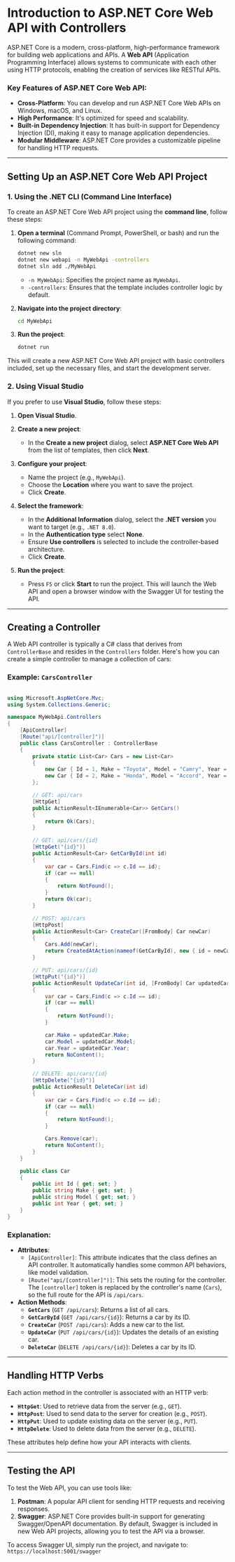 # Introduction to ASP.NET Core Web API with Controllers

ASP.NET Core is a modern, cross-platform, high-performance framework for building web applications and APIs. A **Web API** (Application Programming Interface) allows systems to communicate with each other using HTTP protocols, enabling the creation of services like RESTful APIs.

### Key Features of ASP.NET Core Web API:

- **Cross-Platform**: You can develop and run ASP.NET Core Web APIs on Windows, macOS, and Linux.
- **High Performance**: It's optimized for speed and scalability.
- **Built-in Dependency Injection**: It has built-in support for Dependency Injection (DI), making it easy to manage application dependencies.
- **Modular Middleware**: ASP.NET Core provides a customizable pipeline for handling HTTP requests.

---

## Setting Up an ASP.NET Core Web API Project

### 1\. Using the .NET CLI (Command Line Interface)

To create an ASP.NET Core Web API project using the **command line**, follow these steps:

1.  **Open a terminal** (Command Prompt, PowerShell, or bash) and run the following command:

    ```bash
    dotnet new sln
    dotnet new webapi -n MyWebApi -controllers
    dotnet sln add ./MyWebApi
    ```

    - `-n MyWebApi`: Specifies the project name as `MyWebApi`.
    - `-controllers`: Ensures that the template includes controller logic by default.

2.  **Navigate into the project directory**:

    ```bash
    cd MyWebApi
    ```

3.  **Run the project**:

    ```bash
    dotnet run
    ```

This will create a new ASP.NET Core Web API project with basic controllers included, set up the necessary files, and start the development server.

### 2\. Using Visual Studio

If you prefer to use **Visual Studio**, follow these steps:

1.  **Open Visual Studio**.

2.  **Create a new project**:

    - In the **Create a new project** dialog, select **ASP.NET Core Web API** from the list of templates, then click **Next**.

3.  **Configure your project**:

    - Name the project (e.g., `MyWebApi`).
    - Choose the **Location** where you want to save the project.
    - Click **Create**.

4.  **Select the framework**:

    - In the **Additional Information** dialog, select the **.NET version** you want to target (e.g., `.NET 8.0`).
    - In the **Authentication type** select **None**.
    - Ensure **Use controllers** is selected to include the controller-based architecture.
    - Click **Create**.

5.  **Run the project**:

    - Press `F5` or click **Start** to run the project. This will launch the Web API and open a browser window with the Swagger UI for testing the API.

---

## Creating a Controller

A Web API controller is typically a C# class that derives from `ControllerBase` and resides in the `Controllers` folder. Here's how you can create a simple controller to manage a collection of cars:

### Example: `CarsController`

```csharp

using Microsoft.AspNetCore.Mvc;
using System.Collections.Generic;

namespace MyWebApi.Controllers
{
    [ApiController]
    [Route("api/[controller]")]
    public class CarsController : ControllerBase
    {
        private static List<Car> Cars = new List<Car>
        {
            new Car { Id = 1, Make = "Toyota", Model = "Camry", Year = 2022 },
            new Car { Id = 2, Make = "Honda", Model = "Accord", Year = 2021 }
        };

        // GET: api/cars
        [HttpGet]
        public ActionResult<IEnumerable<Car>> GetCars()
        {
            return Ok(Cars);
        }

        // GET: api/cars/{id}
        [HttpGet("{id}")]
        public ActionResult<Car> GetCarById(int id)
        {
            var car = Cars.Find(c => c.Id == id);
            if (car == null)
            {
                return NotFound();
            }
            return Ok(car);
        }

        // POST: api/cars
        [HttpPost]
        public ActionResult<Car> CreateCar([FromBody] Car newCar)
        {
            Cars.Add(newCar);
            return CreatedAtAction(nameof(GetCarById), new { id = newCar.Id }, newCar);
        }

        // PUT: api/cars/{id}
        [HttpPut("{id}")]
        public ActionResult UpdateCar(int id, [FromBody] Car updatedCar)
        {
            var car = Cars.Find(c => c.Id == id);
            if (car == null)
            {
                return NotFound();
            }

            car.Make = updatedCar.Make;
            car.Model = updatedCar.Model;
            car.Year = updatedCar.Year;
            return NoContent();
        }

        // DELETE: api/cars/{id}
        [HttpDelete("{id}")]
        public ActionResult DeleteCar(int id)
        {
            var car = Cars.Find(c => c.Id == id);
            if (car == null)
            {
                return NotFound();
            }

            Cars.Remove(car);
            return NoContent();
        }
    }

    public class Car
    {
        public int Id { get; set; }
        public string Make { get; set; }
        public string Model { get; set; }
        public int Year { get; set; }
    }
}

```

### Explanation:

- **Attributes**:
  - `[ApiController]`: This attribute indicates that the class defines an API controller. It automatically handles some common API behaviors, like model validation.
  - `[Route("api/[controller]")]`: This sets the routing for the controller. The `[controller]` token is replaced by the controller's name (`Cars`), so the full route for the API is `/api/cars`.
- **Action Methods**:
  - **`GetCars`** (`GET /api/cars`): Returns a list of all cars.
  - **`GetCarById`** (`GET /api/cars/{id}`): Returns a car by its ID.
  - **`CreateCar`** (`POST /api/cars`): Adds a new car to the list.
  - **`UpdateCar`** (`PUT /api/cars/{id}`): Updates the details of an existing car.
  - **`DeleteCar`** (`DELETE /api/cars/{id}`): Deletes a car by its ID.

---

## Handling HTTP Verbs

Each action method in the controller is associated with an HTTP verb:

- **`HttpGet`**: Used to retrieve data from the server (e.g., `GET`).
- **`HttpPost`**: Used to send data to the server for creation (e.g., `POST`).
- **`HttpPut`**: Used to update existing data on the server (e.g., `PUT`).
- **`HttpDelete`**: Used to delete data from the server (e.g., `DELETE`).

These attributes help define how your API interacts with clients.

---

## Testing the API

To test the Web API, you can use tools like:

1.  **Postman**: A popular API client for sending HTTP requests and receiving responses.
2.  **Swagger**: ASP.NET Core provides built-in support for generating Swagger/OpenAPI documentation. By default, Swagger is included in new Web API projects, allowing you to test the API via a browser.

To access Swagger UI, simply run the project, and navigate to: `https://localhost:5001/swagger`
